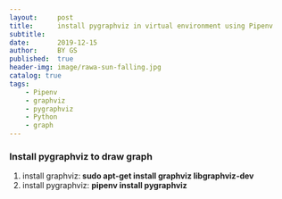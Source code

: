 ```yaml
---
layout:     post
title:      install pygraphviz in virtual environment using Pipenv
subtitle:   
date:       2019-12-15
author:     BY GS
published:  true
header-img: image/rawa-sun-falling.jpg
catalog: true
tags:
    - Pipenv
    - graphviz
    - pygraphviz
    - Python
    - graph
---
```

<h3>Install pygraphviz to draw graph</h3> 
<ol>
<li> install graphviz:<strong> sudo apt-get install graphviz libgraphviz-dev</strong></li>
<li> install pygraphviz: <strong>pipenv install pygraphviz</strong></li>
</ol>

